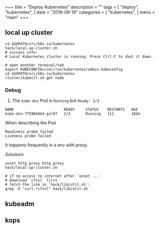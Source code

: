 +++
title = "Deploy Kubernetes"
description = ""
tags = [
    "deploy",
    "kubernetes",
]
date = "2018-09-19"
categories = [
    "kubernetes",
]
menu = "main"
+++

## local up cluster
```shell
cd $GOPATH/src/k8s.io/kubernetes
hack/local-up-cluster.sh
# success info:
# Local Kubernetes cluster is running. Press Ctrl-C to shut it down.

# open another terminal/tab
export KUBECONFIG=/var/run/kubernetes/admin.kubeconfig
cd $GOPATH/src/k8s.io/kubernetes
cluster/kubectl.sh get node
```
### Debug
1. The `kube-dns` Pod is `Running` but `Ready: 2/3`
```
NAME                       READY     STATUS    RESTARTS   AGE
kube-dns-7f59844b4-gxl87   2/3       Running   111        102m
```
When describing the Pod
```
Readiness probe failed
Liveness probe failed
```
It happens frequently in a env with proxy.

*Solutions*
```shell
unset http_proxy http_proxy
hack/local-up-cluster.sh

# if no access to internet after `unset ...`
# download `cfssl` first 
# fetch the link in `hack/lib/util.sh`:
grep -E "curl.*cfssl" hack/lib/util.sh
```


## kubeadm
## kops
